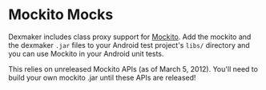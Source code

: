 # Mockito Mocks #

Dexmaker includes class proxy support for [Mockito](http://code.google.com/p/mockito/). Add the mockito and the dexmaker `.jar` files to your Android test project's `libs/` directory and you can use Mockito in your Android unit tests.

This relies on unreleased Mockito APIs (as of March 5, 2012). You'll need to build your own mockito .jar until these APIs are released!